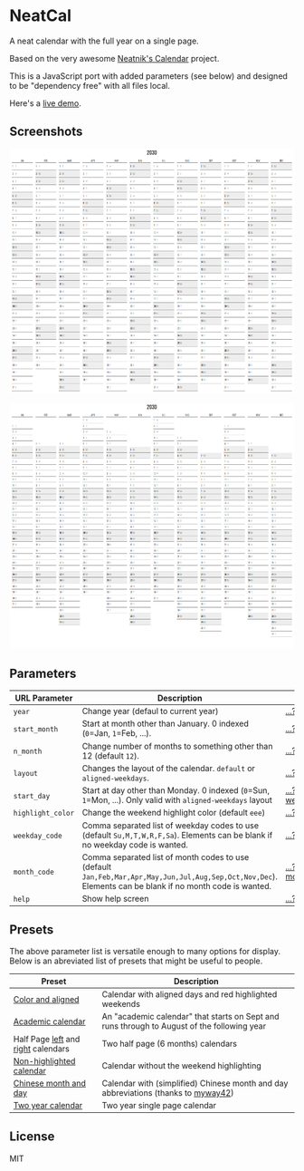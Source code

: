 NeatCal
===

A neat calendar with the full year on a single page.

Based on the very awesome [Neatnik's Calendar](https://github.com/neatnik/calendar) project.

This is a JavaScript port with added parameters (see below) and designed to be "dependency free" with all files local.

Here's a [live demo](https://abetusk.github.io/neatcal).

Screenshots
---

![default](img/neatcal_default.png)

![aligned](img/neatcal_align.png)

Parameters
---

| URL Parameter | Description | Example |
|---|---|---|
| `year` | Change year (defaul to current year) | [...?year=2030](https://abetusk.github.io/neatcal?year=2030) |
| `start_month` | Start at month other than January. 0 indexed (`0`=Jan, `1`=Feb, ...).  | [...?start_month=7](https://abetusk.github.io/neatcal?start_month=7) |
| `n_month` | Change number of months to something other than 12 (default `12`).  | [...?n_month=6](https://abetusk.github.io/neatcal?n_month=6) |
| `layout` | Changes the layout of the calendar. `default` or `aligned-weekdays`.  | [...?layout=aligned-weekdays](https://abetusk.github.io/neatcal?layout=aligned-weekdays) |
| `start_day` | Start at day other than Monday. 0 indexed (`0`=Sun, `1`=Mon, ...). Only valid with `aligned-weekdays` layout  | [...?layout=aligned-weekdays&start_day=0](https://abetusk.github.io/neatcal?layout=aligned-weekdays&start_day=0) |
| `highlight_color` | Change the weekend highlight color (default `eee`) | [...?highlight_color=fee](https://abetusk.github.io/neatcal?highlight_color=fee) |
| `weekday_code` | Comma separated list of weekday codes to use (default `Su,M,T,W,R,F,Sa`). Elements can be blank if no weekday code is wanted. | [...?weekday_code=S,M,T,W,T,F,S](https://abetusk.github.io/neatcal?weekday_code=S,M,T,W,T,F,S) |
| `month_code` | Comma separated list of month codes to use (default `Jan,Feb,Mar,Apr,May,Jun,Jul,Aug,Sep,Oct,Nov,Dec`). Elements can be blank if no month code is wanted. | [...?month_code=J,F,M,A,M,J,J,A,S,O,N,D](https://abetusk.github.io/neatcal?month_code=J,F,M,A,M,J,J,A,S,O,N,D) |
| `help` | Show help screen  | [...?help](https://abetusk.github.io/neatcal?help) |

Presets
---

The above parameter list is versatile enough to many options for display. Below is an abreviated list of presets that might be useful to people.

| Preset | Description |
|---|---|
| [Color and aligned](https://abetusk.github.io/neatcal?layout=aligned-weekdays&highlight_color=fee) | Calendar with aligned days and red highlighted weekends |
| [Academic calendar](https://abetusk.github.io/neatcal?start_month=7) | An "academic calendar" that starts on Sept and runs through to August of the following year |
| Half Page [left](https://abetusk.github.io/neatcal?n_month=6) and [right](https://abetusk.github.io/neatcal?start_month=6&n_month=6) calendars | Two half page (6 months) calendars |
| [Non-highlighted calendar](https://abetusk.github.io/neatcal?highlight_color=fff) | Calendar without the weekend highlighting |
| [Chinese month and day](https://abetusk.github.io/neatcal/?month_code=1%E6%9C%88,2%E6%9C%88,3%E6%9C%88,4%E6%9C%88,5%E6%9C%88,6%E6%9C%88,7%E6%9C%88,8%E6%9C%88,9%E6%9C%88,10%E6%9C%88,11%E6%9C%88,12%E6%9C%88&weekday_code=%E6%97%A5,%E4%B8%80,%E4%BA%8C,%E4%B8%89,%E5%9B%9B,%E4%BA%94,%E5%85%AD) | Calendar with (simplified) Chinese month and day abbreviations (thanks to [myway42](https://github.com/myway42/calendar)) |
| [Two year calendar](https://abetusk.github.io/neatcal?n_month=24) | Two year single page calendar |

License
---

MIT

